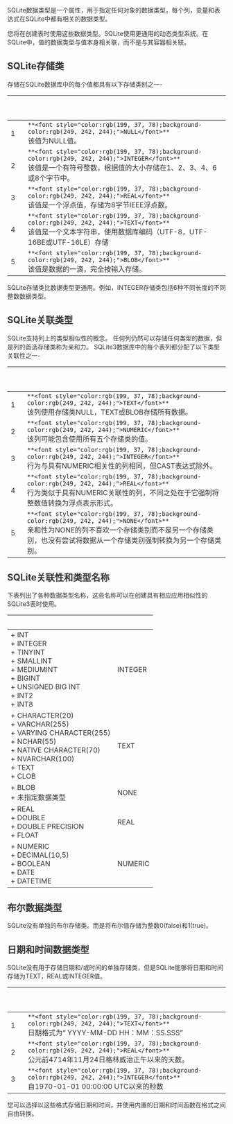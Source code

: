<font style="color:rgb(51, 51, 51);">SQLite数据类型是一个属性，用于指定任何对象的数据类型。每个列，变量和表达式在SQLite中都有相关的数据类型。</font>

<font style="color:rgb(51, 51, 51);">您将在创建表时使用这些数据类型。SQLite使用更通用的动态类型系统。在SQLite中，值的数据类型与值本身相关联，而不是与其容器相关联。</font>

## <font style="color:rgb(51, 51, 51);">SQLite存储类</font>
<font style="color:rgb(51, 51, 51);">存储在SQLite数据库中的每个值都具有以下存储类别之一-</font>

| <font style="color:rgb(254, 254, 254);">序号</font> | <font style="color:rgb(254, 254, 254);">储存类别和说明</font> |
| --- | --- |
| <font style="color:rgb(51, 51, 51);">1</font> | `**<font style="color:rgb(199, 37, 78);background-color:rgb(249, 242, 244);">NULL</font>**`<br/><font style="color:rgb(51, 51, 51);">该值为NULL值。</font> |
| <font style="color:rgb(51, 51, 51);">2</font> | `**<font style="color:rgb(199, 37, 78);background-color:rgb(249, 242, 244);">INTEGER</font>**`<br/><font style="color:rgb(51, 51, 51);">该值是一个有符号整数，根据值的大小存储在1、2、3、4、6或8个字节中。</font> |
| <font style="color:rgb(51, 51, 51);">3</font> | `**<font style="color:rgb(199, 37, 78);background-color:rgb(249, 242, 244);">REAL</font>**`<br/><font style="color:rgb(51, 51, 51);">该值是一个浮点值，存储为8字节IEEE浮点数。</font> |
| <font style="color:rgb(51, 51, 51);">4</font> | `**<font style="color:rgb(199, 37, 78);background-color:rgb(249, 242, 244);">TEXT</font>**`<br/><font style="color:rgb(51, 51, 51);">该值是一个文本字符串，使用数据库编码（UTF-8，UTF-16BE或UTF-16LE）存储</font> |
| <font style="color:rgb(51, 51, 51);">5</font> | `**<font style="color:rgb(199, 37, 78);background-color:rgb(249, 242, 244);">BLOB</font>**`<br/><font style="color:rgb(51, 51, 51);">该值是数据的一滴，完全按输入存储。</font> |


<font style="color:rgb(51, 51, 51);">SQLite存储类比数据类型更通用。例如，INTEGER存储类包括6种不同长度的不同整数数据类型。</font>

## <font style="color:rgb(51, 51, 51);">SQLite关联类型</font>
<font style="color:rgb(51, 51, 51);">SQLite支持列上的类型相似性的概念。 任何列仍然可以存储任何类型的数据，但是列的首选存储类称为亲和力。  SQLite3数据库中的每个表列都分配了以下类型关联性之一-</font>

| <font style="color:rgb(254, 254, 254);">序号</font> | <font style="color:rgb(254, 254, 254);">亲和力和描述</font> |
| --- | --- |
| <font style="color:rgb(51, 51, 51);">1</font> | `**<font style="color:rgb(199, 37, 78);background-color:rgb(249, 242, 244);">TEXT</font>**`<br/><font style="color:rgb(51, 51, 51);">该列使用存储类NULL，TEXT或BLOB存储所有数据。</font> |
| <font style="color:rgb(51, 51, 51);">2</font> | `**<font style="color:rgb(199, 37, 78);background-color:rgb(249, 242, 244);">NUMERIC</font>**`<br/><font style="color:rgb(51, 51, 51);">该列可能包含使用所有五个存储类的值。</font> |
| <font style="color:rgb(51, 51, 51);">3</font> | `**<font style="color:rgb(199, 37, 78);background-color:rgb(249, 242, 244);">INTEGER</font>**`<br/><font style="color:rgb(51, 51, 51);">行为与具有NUMERIC相关性的列相同，但CAST表达式除外。</font> |
| <font style="color:rgb(51, 51, 51);">4</font> | `**<font style="color:rgb(199, 37, 78);background-color:rgb(249, 242, 244);">REAL</font>**`<br/><font style="color:rgb(51, 51, 51);">行为类似于具有NUMERIC关联性的列，不同之处在于它强制将整数值转换为浮点表示形式。</font> |
| <font style="color:rgb(51, 51, 51);">5</font> | `**<font style="color:rgb(199, 37, 78);background-color:rgb(249, 242, 244);">NONE</font>**`<br/><font style="color:rgb(51, 51, 51);">亲和性为NONE的列不喜欢一个存储类别而不是另一个存储类别，也没有尝试将数据从一个存储类别强制转换为另一个存储类别。</font> |


## <font style="color:rgb(51, 51, 51);">SQLite关联性和类型名称</font>
<font style="color:rgb(51, 51, 51);">下表列出了各种数据类型名称，这些名称可以在创建具有相应应用相似性的SQLite3表时使用。</font>

| <font style="color:rgb(254, 254, 254);">数据类型</font> | <font style="color:rgb(254, 254, 254);">亲和力</font> |
| --- | --- |
| + <font style="color:rgb(51, 51, 51);">INT</font><br/>+ <font style="color:rgb(51, 51, 51);">INTEGER</font><br/>+ <font style="color:rgb(51, 51, 51);">TINYINT</font><br/>+ <font style="color:rgb(51, 51, 51);">SMALLINT</font><br/>+ <font style="color:rgb(51, 51, 51);">MEDIUMINT</font><br/>+ <font style="color:rgb(51, 51, 51);">BIGINT</font><br/>+ <font style="color:rgb(51, 51, 51);">UNSIGNED BIG INT</font><br/>+ <font style="color:rgb(51, 51, 51);">INT2</font><br/>+ <font style="color:rgb(51, 51, 51);">INT8</font> | <font style="color:rgb(51, 51, 51);">INTEGER</font> |
| + <font style="color:rgb(51, 51, 51);">CHARACTER(20)</font><br/>+ <font style="color:rgb(51, 51, 51);">VARCHAR(255)</font><br/>+ <font style="color:rgb(51, 51, 51);">VARYING CHARACTER(255)</font><br/>+ <font style="color:rgb(51, 51, 51);">NCHAR(55)</font><br/>+ <font style="color:rgb(51, 51, 51);">NATIVE CHARACTER(70)</font><br/>+ <font style="color:rgb(51, 51, 51);">NVARCHAR(100)</font><br/>+ <font style="color:rgb(51, 51, 51);">TEXT</font><br/>+ <font style="color:rgb(51, 51, 51);">CLOB</font> | <font style="color:rgb(51, 51, 51);">TEXT</font> |
| + <font style="color:rgb(51, 51, 51);">BLOB</font><br/>+ <font style="color:rgb(51, 51, 51);">未指定数据类型</font> | <font style="color:rgb(51, 51, 51);">NONE</font> |
| + <font style="color:rgb(51, 51, 51);">REAL</font><br/>+ <font style="color:rgb(51, 51, 51);">DOUBLE</font><br/>+ <font style="color:rgb(51, 51, 51);">DOUBLE PRECISION</font><br/>+ <font style="color:rgb(51, 51, 51);">FLOAT</font> | <font style="color:rgb(51, 51, 51);">REAL</font> |
| + <font style="color:rgb(51, 51, 51);">NUMERIC</font><br/>+ <font style="color:rgb(51, 51, 51);">DECIMAL(10,5)</font><br/>+ <font style="color:rgb(51, 51, 51);">BOOLEAN</font><br/>+ <font style="color:rgb(51, 51, 51);">DATE</font><br/>+ <font style="color:rgb(51, 51, 51);">DATETIME</font> | <font style="color:rgb(51, 51, 51);">NUMERIC</font> |


## <font style="color:rgb(51, 51, 51);">布尔数据类型</font>
<font style="color:rgb(51, 51, 51);">SQLite没有单独的布尔存储类。而是将布尔值存储为整数0(false)和1(true)。</font>

## <font style="color:rgb(51, 51, 51);">日期和时间数据类型</font>
<font style="color:rgb(51, 51, 51);">SQLite没有用于存储日期和/或时间的单独存储类，但是SQLite能够将日期和时间存储为TEXT，REAL或INTEGER值。</font>

| <font style="color:rgb(254, 254, 254);">序号</font> | <font style="color:rgb(254, 254, 254);">存储类别和日期格式</font> |
| --- | --- |
| <font style="color:rgb(51, 51, 51);">1</font> | `**<font style="color:rgb(199, 37, 78);background-color:rgb(249, 242, 244);">TEXT</font>**`<br/><font style="color:rgb(51, 51, 51);">日期格式为“ YYYY-MM-DD HH：MM：SS.SSS”</font> |
| <font style="color:rgb(51, 51, 51);">2</font> | `**<font style="color:rgb(199, 37, 78);background-color:rgb(249, 242, 244);">REAL</font>**`<br/><font style="color:rgb(51, 51, 51);">公元前4714年11月24日格林威治正午以来的天数。</font> |
| <font style="color:rgb(51, 51, 51);">3</font> | `**<font style="color:rgb(199, 37, 78);background-color:rgb(249, 242, 244);">INTEGER</font>**`<br/><font style="color:rgb(51, 51, 51);">自1970-01-01 00:00:00 UTC以来的秒数</font> |


<font style="color:rgb(51, 51, 51);">您可以选择以这些格式存储日期和时间，并使用内置的日期和时间函数在格式之间自由转换。</font>

